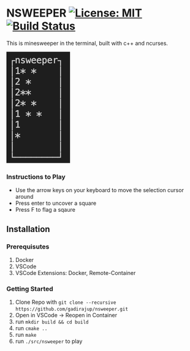 # NSWEEPER [![License: MIT](https://img.shields.io/badge/License-MIT-blue.svg)](https://opensource.org/licenses/MIT) [![Build Status](https://travis-ci.com/shlomnissan/cpp-project.svg?branch=master)](https://travis-ci.com/shlomnissan/cpp-project)

This is minesweeper in the terminal, built with c++ and ncurses.

![screenshot](./screenshot.png)

### Instructions to Play
* Use the arrow keys on your keyboard to move the selection cursor around
* Press enter to uncover a square
* Press F to flag a sqaure

## Installation

### Prerequisutes
1. Docker
2. VSCode
3. VSCode Extensions: Docker, Remote-Container

### Getting Started
1. Clone Repo with `git clone --recursive https://github.com/gadirajup/nsweeper.git`
2. Open in VSCode -> Reopen in Container
3. run `mkdir build && cd build`
4. run `cmake ..`
5. run `make`
6. run `./src/nsweeper` to play
